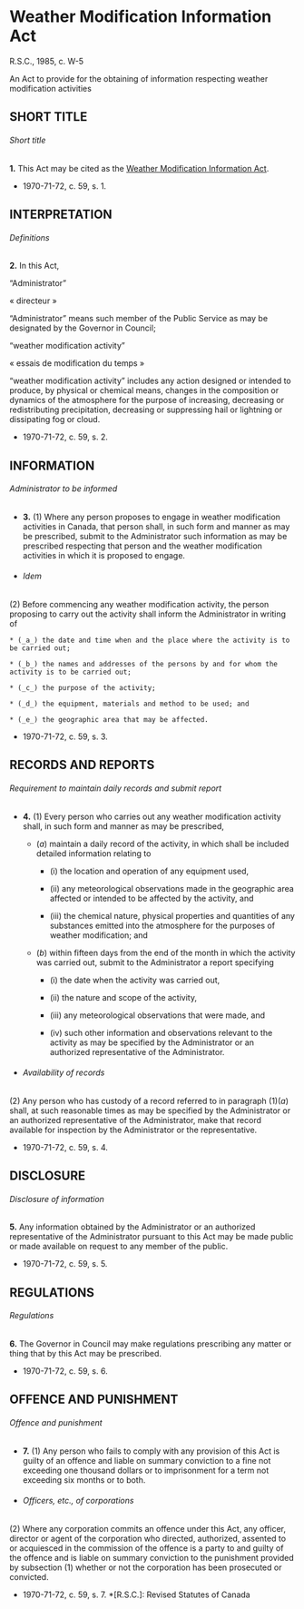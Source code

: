 # Weather Modification Information Act

R.S.C., 1985, c. W-5

An Act to provide for the obtaining of information respecting weather
modification activities

## SHORT TITLE

###### Short title

**1.** This Act may be cited as the [Weather Modification Information Act](/eng/acts/W-5).

  * 1970-71-72, c. 59, s. 1.

## INTERPRETATION

###### Definitions

**2.** In this Act,

“Administrator”

« directeur »

    

“Administrator” means such member of the Public Service as may be designated
by the Governor in Council;

“weather modification activity”

« essais de modification du temps »

    

“weather modification activity” includes any action designed or intended to
produce, by physical or chemical means, changes in the composition or dynamics
of the atmosphere for the purpose of increasing, decreasing or redistributing
precipitation, decreasing or suppressing hail or lightning or dissipating fog
or cloud.

  * 1970-71-72, c. 59, s. 2.

## INFORMATION

###### Administrator to be informed

  * **3.** (1) Where any person proposes to engage in weather modification activities in Canada, that person shall, in such form and manner as may be prescribed, submit to the Administrator such information as may be prescribed respecting that person and the weather modification activities in which it is proposed to engage.

  * ###### Idem

(2) Before commencing any weather modification activity, the person proposing
to carry out the activity shall inform the Administrator in writing of

    * (_a_) the date and time when and the place where the activity is to be carried out;

    * (_b_) the names and addresses of the persons by and for whom the activity is to be carried out;

    * (_c_) the purpose of the activity;

    * (_d_) the equipment, materials and method to be used; and

    * (_e_) the geographic area that may be affected.

  * 1970-71-72, c. 59, s. 3.

## RECORDS AND REPORTS

###### Requirement to maintain daily records and submit report

  * **4.** (1) Every person who carries out any weather modification activity shall, in such form and manner as may be prescribed,

    * (_a_) maintain a daily record of the activity, in which shall be included detailed information relating to

      * (i) the location and operation of any equipment used,

      * (ii) any meteorological observations made in the geographic area affected or intended to be affected by the activity, and

      * (iii) the chemical nature, physical properties and quantities of any substances emitted into the atmosphere for the purposes of weather modification; and

    * (_b_) within fifteen days from the end of the month in which the activity was carried out, submit to the Administrator a report specifying

      * (i) the date when the activity was carried out,

      * (ii) the nature and scope of the activity,

      * (iii) any meteorological observations that were made, and

      * (iv) such other information and observations relevant to the activity as may be specified by the Administrator or an authorized representative of the Administrator.

  * ###### Availability of records

(2) Any person who has custody of a record referred to in paragraph (1)(_a_)
shall, at such reasonable times as may be specified by the Administrator or an
authorized representative of the Administrator, make that record available for
inspection by the Administrator or the representative.

  * 1970-71-72, c. 59, s. 4.

## DISCLOSURE

###### Disclosure of information

**5.** Any information obtained by the Administrator or an authorized representative of the Administrator pursuant to this Act may be made public or made available on request to any member of the public.

  * 1970-71-72, c. 59, s. 5.

## REGULATIONS

###### Regulations

**6.** The Governor in Council may make regulations prescribing any matter or thing that by this Act may be prescribed.

  * 1970-71-72, c. 59, s. 6.

## OFFENCE AND PUNISHMENT

###### Offence and punishment

  * **7.** (1) Any person who fails to comply with any provision of this Act is guilty of an offence and liable on summary conviction to a fine not exceeding one thousand dollars or to imprisonment for a term not exceeding six months or to both.

  * ###### Officers, etc., of corporations

(2) Where any corporation commits an offence under this Act, any officer,
director or agent of the corporation who directed, authorized, assented to or
acquiesced in the commission of the offence is a party to and guilty of the
offence and is liable on summary conviction to the punishment provided by
subsection (1) whether or not the corporation has been prosecuted or
convicted.

  * 1970-71-72, c. 59, s. 7.
  *[R.S.C.]: Revised Statutes of Canada

